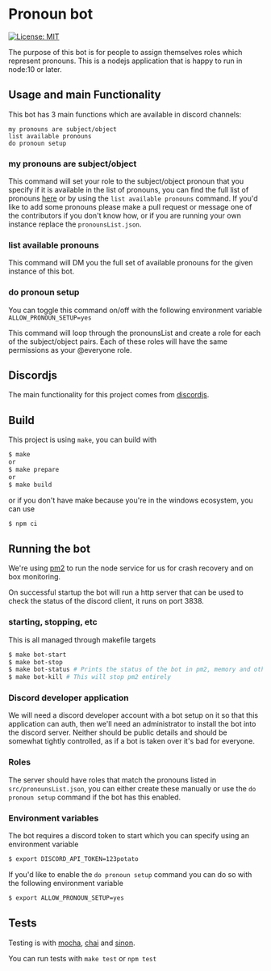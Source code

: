 # Pronoun bot

[![License: MIT](https://img.shields.io/badge/License-MIT-yellow.svg)](https://opensource.org/licenses/MIT)

The purpose of this bot is for people to assign themselves roles which represent pronouns. This is a nodejs application that is happy to run in node:10 or later.

## Usage and main Functionality

This bot has 3 main functions which are available in discord channels:

```
my pronouns are subject/object
list available pronouns
do pronoun setup
```

### my pronouns are subject/object

This command will set your role to the subject/object pronoun that you specify if it is available in the list of pronouns, you can find the full list of pronouns [here](./src/pronounsList.json) or by using the `list available pronouns` command. If you'd like to add some pronouns please make a pull request or message one of the contributors if you don't know how, or if you are running your own instance replace the `pronounsList.json`.

### list available pronouns

This command will DM you the full set of available pronouns for the given instance of this bot.

### do pronoun setup

You can toggle this command on/off with the following environment variable `ALLOW_PRONOUN_SETUP=yes`

This command will loop through the pronounsList and create a role for each of the subject/object pairs. Each of these roles will have the same permissions as your @everyone role.

## Discordjs

The main functionality for this project comes from [discordjs](https://discord.js.org/#/docs/main/stable/general/welcome).

## Build

This project is using `make`, you can build with

```bash
$ make
or
$ make prepare
or 
$ make build
```

or if you don't have make because you're in the windows ecosystem, you can use

```bash
$ npm ci
```

## Running the bot

We're using [pm2](https://pm2.keymetrics.io/docs/usage/pm2-doc-single-page/) to run the node service for us for crash recovery and on box monitoring. 

On successful startup the bot will run a http server that can be used to check the status of the discord client, it runs on port 3838.

### starting, stopping, etc

This is all managed through makefile targets

```bash
$ make bot-start
$ make bot-stop
$ make bot-status # Prints the status of the bot in pm2, memory and other useful things
$ make bot-kill # This will stop pm2 entirely
```

### Discord developer application

We will need a discord developer account with a bot setup on it so that this application can auth, then we'll need an administrator to install the bot into the discord server. Neither should be public details and should be somewhat tightly controlled, as if a bot is taken over it's bad for everyone.

### Roles

The server should have roles that match the pronouns listed in `src/pronounsList.json`, you can either create these manually or use the `do pronoun setup` command if the bot has this enabled.

### Environment variables

The bot requires a discord token to start which you can specify using an environment variable

```bash
$ export DISCORD_API_TOKEN=123potato
```

If you'd like to enable the `do pronoun setup` command you can do so with the following environment variable

```bash
$ export ALLOW_PRONOUN_SETUP=yes
```

## Tests

Testing is with [mocha](https://mochajs.org/api/), [chai](https://www.chaijs.com/api/) and [sinon](https://sinonjs.org/).

You can run tests with `make test` or `npm test`
